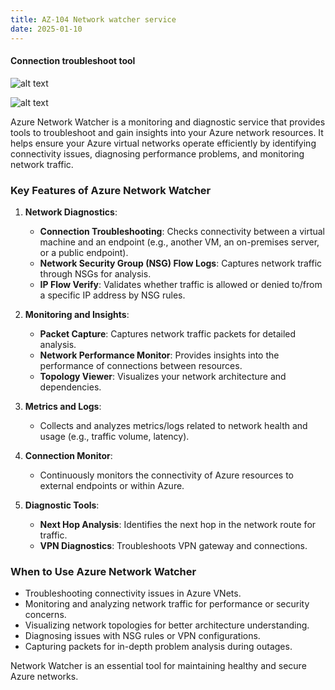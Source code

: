 ```yaml
---
title: AZ-104 Network watcher service
date: 2025-01-10
---
```




#### Connection troubleshoot tool

![alt text](static/images/Pastedimage20241120115712.png)

![alt text](static/images/Pastedimage20241120112716.png)


Azure Network Watcher is a monitoring and diagnostic service that provides tools to troubleshoot and gain insights into your Azure network resources. It helps ensure your Azure virtual networks operate efficiently by identifying connectivity issues, diagnosing performance problems, and monitoring network traffic.


### **Key Features of Azure Network Watcher**

1. **Network Diagnostics**:
    
    - **Connection Troubleshooting**: Checks connectivity between a virtual machine and an endpoint (e.g., another VM, an on-premises server, or a public endpoint).
    - **Network Security Group (NSG) Flow Logs**: Captures network traffic through NSGs for analysis.
    - **IP Flow Verify**: Validates whether traffic is allowed or denied to/from a specific IP address by NSG rules.

1. **Monitoring and Insights**:
    
    - **Packet Capture**: Captures network traffic packets for detailed analysis.
    - **Network Performance Monitor**: Provides insights into the performance of connections between resources.
    - **Topology Viewer**: Visualizes your network architecture and dependencies.

2. **Metrics and Logs**:
    
    - Collects and analyzes metrics/logs related to network health and usage (e.g., traffic volume, latency).

3. **Connection Monitor**:
    
    - Continuously monitors the connectivity of Azure resources to external endpoints or within Azure.

4. **Diagnostic Tools**:
    
    - **Next Hop Analysis**: Identifies the next hop in the network route for traffic.
    - **VPN Diagnostics**: Troubleshoots VPN gateway and connections.




### **When to Use Azure Network Watcher**

- Troubleshooting connectivity issues in Azure VNets.
- Monitoring and analyzing network traffic for performance or security concerns.
- Visualizing network topologies for better architecture understanding.
- Diagnosing issues with NSG rules or VPN configurations.
- Capturing packets for in-depth problem analysis during outages.

Network Watcher is an essential tool for maintaining healthy and secure Azure networks.